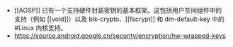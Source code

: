 - [[AOSP]] 已有一个支持硬件封装密钥的基本框架。这包括用户空间组件中的支持（例如 [[vold]]）以及 blk-crypto、[[fscrypt]] 和 dm-default-key 中的 #Linux 内核支持。
- https://source.android.google.cn/security/encryption/hw-wrapped-keys